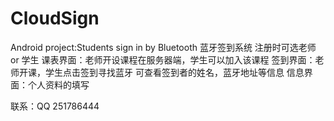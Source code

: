 # CloudSign
Android project:Students sign in by Bluetooth
蓝牙签到系统
注册时可选老师 or 学生
课表界面：老师开设课程在服务器端，学生可以加入该课程
签到界面：老师开课，学生点击签到寻找蓝牙
          可查看签到者的姓名，蓝牙地址等信息
信息界面：个人资料的填写

联系：QQ 251786444
